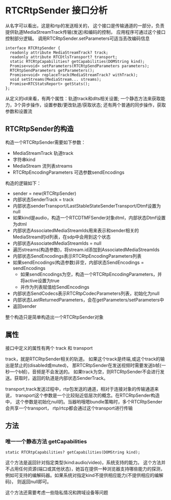# RTCRtpSender 接口分析

从名字可以看出，这是和rtp的发送相关的，
这个接口是传输通道的一部分，负责提供轨道MediaStreamTrack传输(发送)和编码的控制，
应用程序可通过这个接口控制部分逻辑。
调用RTCRtpSender.setParameters可适当丢改编码信息

    interface RTCRtpSender {
      readonly attribute MediaStreamTrack? track;
      readonly attribute RTCDtlsTransport? transport;
      static RTCRtpCapabilities? getCapabilities(DOMString kind);
      Promise<void> setParameters(RTCRtpSendParameters parameters);
      RTCRtpSendParameters getParameters();
      Promise<void> replaceTrack(MediaStreamTrack? withTrack);
      void setStreams(MediaStream... streams);
      Promise<RTCStatsReport> getStats();
    };

从定义的idl来看，有两个属性：轨道track和dlts相关设置;
一个静态方法来获取能力，3个异步操作，设置参数/更改轨道/获取状态;
还有两个普通的同步操作，获取参数和设置流

## RTCRtpSender的构造

构造一个RTCRtpSender需要如下参数：

- MediaStreamTrack 轨道track
- 字符串kind
- MediaStream 流列表streams
- RTCRtpEncodingParameters 可选参数sendEncodings

构造的逻辑如下：

- sender = new(RTCRtpSender)
- 内部状态SenderTrack = track
- 内部状态senderTransport/LastStableStateSenderTransport/Dtmf设置为null
- 如果kind是audio，构造一个RTCDTMFSender对象dtml，内部状态Dtmf设置为dtml
- 内部状态AssociatedMediaStreamIds用来表示和sender相关的MediaStream的id列表，在sdp中会用到这个状态
- 内部状态AssociatedMediaStreamIds = null
- 遍历streams(构造参数)，将stream.id添加到AssociatedMediaStreamIds
- 内部状态SendEncodings表示RTCRtpEncodingParameters列表
- 如果sendEncodings(构造参数)非空，内部状态SendEncodings = sendEncodings
  - 如果sendEncodings为空，构造一个RTCRtpEncodingParameters，并将active设置为true
  - 并作为列表赋值给SendEncodings
- 内部状态SendCodecs表示RTCRtpCodecParameters列表，初始化为null
- 内部状态LastReturnedParameters，会在getParameters/setParameters中
- 返回sender

整个构造只是简单构造出一个RTCRtpSender对象

## 属性

接口中定义的属性有两个 track 和 transport

track，就是RTCRtpSender相关的轨道。
如果这个track是终端,或这个track的输出是禁止的(disabled或muted)，
那RTCRtpSender在发送视频时需要发送b帧(一秒一个b帧)，音频是不会发送的。
如果track为空，则RTCRtpSender不会进行发送。获取时，返回的轨道是内部状态SenderTrack。

transport,track发送过程中，rtp包发送的通道，相对于连接对象的传输通道来说，
transport这个参数是一个比较贴近低层次的概念。在RTCRtpSender构造中，
这个参数是初始化null的。当器哟哦嗯bundle策略时，多个RTCRtpSender会共享一个transport，
rtp/rtcp都会通过这个transport进行传输

## 方法

### 唯一一个静态方法 getCapabilities

    static RTCRtpCapabilities? getCapabilities(DOMString kind);

这个方法是返回针对指定类型(kind:audio/video)，系统支持的能力。
这个方法并不占用任何资源(端口或其他状态)，她旨在提供一种浏览器支持哪些能力的探测，
例如可支持的编解码器。如果系统对指定kind不提供相应能力(不提供相应的编解码)，
则返回null即可。

这个方法还需要考虑一些隐私情况和跨域设备等问题

